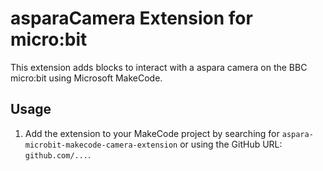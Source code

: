 # asparaCamera Extension for micro:bit

This extension adds blocks to interact with a aspara camera on the BBC micro:bit using Microsoft MakeCode.

## Usage
1. Add the extension to your MakeCode project by searching for `aspara-microbit-makecode-camera-extension` or using the GitHub URL: `github.com/...`.